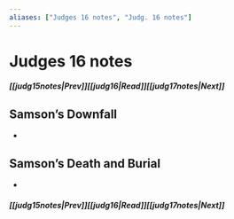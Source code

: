 ```yaml
---
aliases: ["Judges 16 notes", "Judg. 16 notes"]
---
```

# Judges 16 notes
##### <span class=arrow-left></span>[[judg15notes|Prev]]<span class=navigation-separator></span>[[judg16|Read]]<span class=navigation-separator></span>[[judg17notes|Next]]<span class=arrow-right></span>
## Samson’s Downfall
- 
## Samson’s Death and Burial
- 
##### <span class=arrow-left></span>[[judg15notes|Prev]]<span class=navigation-separator></span>[[judg16|Read]]<span class=navigation-separator></span>[[judg17notes|Next]]<span class=arrow-right></span>